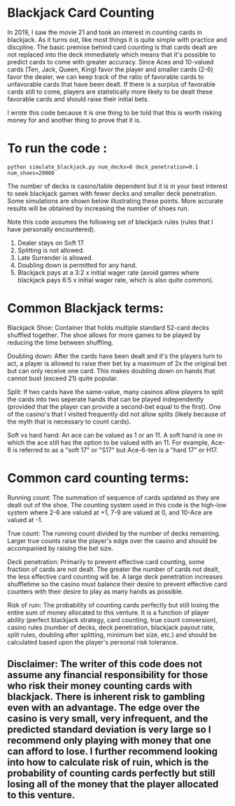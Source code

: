 # Blackjack Card Counting


In 2019, I saw the movie 21 and took an interest in counting cards in blackjack. As it turns out, like most things it is quite simple with practice and discpline. The basic premise behind card counting is that cards dealt are not replaced into the deck immediately which means that it's possible to predict cards to come with greater accuracy. Since Aces and 10-valued cards (Ten, Jack, Queen, King) favor the player and smaller cards (2-6) favor the dealer, we can keep track of the ratio of favorable cards to unfavorable cards that have been dealt. If there is a surplus of favorable cards still to come, players are statistically more likely to be dealt these favorable cards and should raise their initial bets. 

I wrote this code because it is one thing to be told that this is worth risking money for and another thing to prove that it is. 

# To run the code : 

    python simulate_blackjack.py num_decks=6 deck_penetration=0.1 num_shoes=20000
    

The number of decks is casino/table dependent but it is in your best interest to seek blackjack games with fewer decks and smaller deck penetration. Some simulations are shown below illustrating these points. More accurate results will be obtained by increasing the number of shoes run. 

Note this code assumes the following set of blackjack rules (rules that I have personally encountered). 

1. Dealer stays on Soft 17. 
2. Splitting is not allowed.
3. Late Surrender is allowed. 
4. Doubling down is permitted for any hand. 
5. Blackjack pays at a 3:2 x initial wager rate (avoid games where blackjack pays 6:5 x initial wager rate, which is also quite common).

# Common Blackjack terms: 

Blackjack Shoe: Container that holds multiple standard 52-card decks shuffled together. The shoe allows for more games to be played by reducing the time between shuffling. 

Doubling down: After the cards have been dealt and it's the players turn to act, a player is allowed to raise their bet by a maximum of 2x the original bet but can only receive one card. This makes doubling down on hands that cannot bust (exceed 21) quite popular. 

Split: If two cards have the same-value, many casinos allow players to split the cards into two seperate hands that can be played independently (provided that the player can provide a second-bet equal to the first). One of the casino's that I visited frequently did not allow splits (likely because of the myth that is necessary to count cards). 

Soft vs hard hand: An ace can be valued as 1 or an 11. A soft hand is one in which the ace still has the option to be valued with an 11. For example, Ace-6 is referred to as a "soft 17" or "S17" but Ace-6-ten is a "hard 17" or H17.

# Common card counting terms: 

Running count: The summation of sequence of cards updated as they are dealt out of the shoe. The counting system used in this code is the high-low system where 2-6 are valued at +1, 7-9 are valued at 0, and 10-Ace are valued at -1. 

True count: The running count divided by the number of decks remaining. Larger true counts raise the player's edge over the casino and should be accompanied by raising the bet size. 

Deck penetration: Primarily to prevent effective card counting, some fraction of cards are not dealt. The greater the number of cards not dealt, the less effective card counting will be. A large deck penetration increases shuffletime so the casino must balance their desire to prevent effective card counters with their desire to play as many hands as possible. 

Risk of ruin: The probability of counting cards perfectly but still losing the entire sum of money allocated to this venture. It is a function of player ability (perfect blackjack strategy, card counting, true count conversion), casino rules (number of decks, deck penetration, blackjack payout rate, split rules, doubling after splitting, minimum bet size, etc.) and should be calculated based upon the player's personal risk tolerance. 


## Disclaimer: The writer of this code does not assume any financial responsibility for those who risk their money counting cards with blackjack. There is inherent risk to gambling even with an advantage. The edge over the casino is very small, very infrequent, and the predicted standard deviation is very large so I recommend only playing with money that one can afford to lose. I further recommend looking into how to calculate risk of ruin, which is the probability of counting cards perfectly but still losing all of the money that the player allocated to this venture. 



